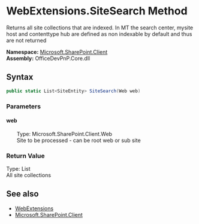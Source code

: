# WebExtensions.SiteSearch Method  
 Returns all site collections that are indexed. In MT the search center, mysite host and contenttype hub are defined as non indexable by default and thus are not returned   

**Namespace:** [Microsoft.SharePoint.Client](Microsoft.SharePoint.Client.md)  
**Assembly:** OfficeDevPnP.Core.dll  
## Syntax
```C#
public static List<SiteEntity> SiteSearch(Web web)
```
### Parameters
#### web  
&emsp;&emsp;Type: Microsoft.SharePoint.Client.Web  
&emsp;&emsp;Site to be processed - can be root web or sub site  

  

### Return Value
Type: List<SiteEntity>  
All site collections  


## See also
- [WebExtensions](Microsoft.SharePoint.Client.WebExtensions.md) 
- [Microsoft.SharePoint.Client](Microsoft.SharePoint.Client.md) 
